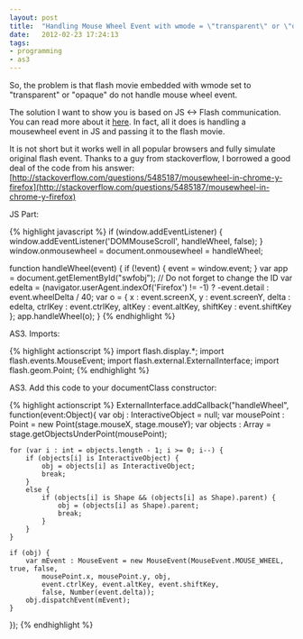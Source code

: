 ```yaml
---
layout: post
title:  "Handling Mouse Wheel Event with wmode = \"transparent\" or \"opaque\"!"
date:   2012-02-23 17:24:13
tags: 
- programming
- as3
---
```


So, the problem is that flash movie embedded with wmode set to "transparent" or "opaque" do not handle mouse wheel event.

The solution I want to show you is based on JS <-> Flash communication. You can read more about it [here](http://help.adobe.com/en_US/FlashPlatform/reference/actionscript/3/flash/external/ExternalInterface.html). In fact, all it does is handling a mousewheel event in JS and passing it to the flash movie.

It is not short but it works well in all popular browsers and fully simulate original flash event.
Thanks to a guy from stackoverflow, I borrowed a good deal of the code from his answer: [http://stackoverflow.com/questions/5485187/mousewheel-in-chrome-y-firefox](http://stackoverflow.com/questions/5485187/mousewheel-in-chrome-y-firefox)


JS Part:

{% highlight javascript %}
if (window.addEventListener) {
    window.addEventListener('DOMMouseScroll', handleWheel,
            false);
}
window.onmousewheel = document.onmousewheel = handleWheel;

function handleWheel(event) {
    if (!event) {
        event = window.event;
    }
    var app = document.getElementById("swfobj"); // Do not forget to change the ID
    var edelta = (navigator.userAgent.indexOf('Firefox') != -1) ? -event.detail
            : event.wheelDelta / 40;
    var o = {
        x : event.screenX,
        y : event.screenY,
        delta : edelta,
        ctrlKey : event.ctrlKey,
        altKey : event.altKey,
        shiftKey : event.shiftKey
    };
    app.handleWheel(o);
}
{% endhighlight %}


AS3. Imports:

{% highlight actionscript %}
import flash.display.*;
import flash.events.MouseEvent;
import flash.external.ExternalInterface;
import flash.geom.Point;
{% endhighlight %}

AS3. Add this code to your documentClass constructor:

{% highlight actionscript %}
ExternalInterface.addCallback("handleWheel", function(event:Object){
    var obj : InteractiveObject = null;
    var mousePoint : Point = new Point(stage.mouseX, stage.mouseY);
    var objects : Array = stage.getObjectsUnderPoint(mousePoint);

    for (var i : int = objects.length - 1; i >= 0; i--) {
        if (objects[i] is InteractiveObject) {
            obj = objects[i] as InteractiveObject;
            break;
        }
        else {
            if (objects[i] is Shape && (objects[i] as Shape).parent) {
                obj = (objects[i] as Shape).parent;
                break;
            }
        }
    }

    if (obj) {
        var mEvent : MouseEvent = new MouseEvent(MouseEvent.MOUSE_WHEEL, true, false,
            mousePoint.x, mousePoint.y, obj,
            event.ctrlKey, event.altKey, event.shiftKey,
            false, Number(event.delta));
        obj.dispatchEvent(mEvent);
    }
});
{% endhighlight %}